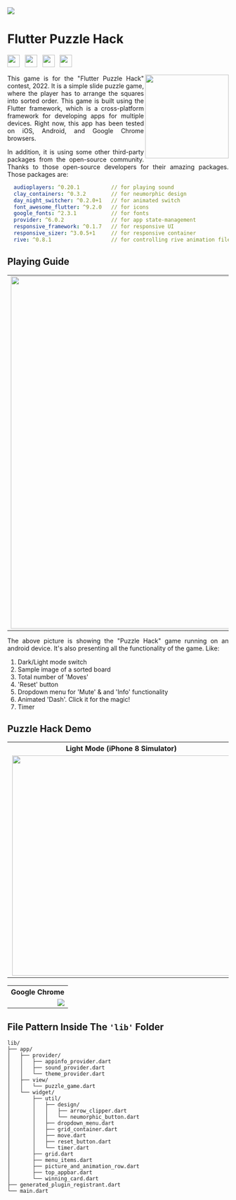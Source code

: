 <img src="screenshots/images/full_width.png" />

# Flutter Puzzle Hack

<img src="screenshots/badges/built-with-love.svg" height="28px"/>&nbsp;&nbsp;
<img src="screenshots/badges/flutter-dart.svg" height="28px" />&nbsp;&nbsp;
<a href="https://choosealicense.com/licenses/mit/" target="_blank"><img src="screenshots/badges/license-MIT.svg" height="28px" /></a>&nbsp;&nbsp;
<img src="screenshots/badges/dart-null_safety-blue.svg" height="28px"/>

<img align="right" src="assets/images/icons/playstore.png" height="190"></img>

<p align="justify">
  This game is for the "Flutter Puzzle Hack" contest, 2022. It is a simple slide puzzle game, where the player has to arrange the squares into sorted order. This game is built using the Flutter framework, which is a cross-platform framework for developing apps for multiple devices.
  Right now, this app has been tested on iOS, Android, and Google Chrome browsers.
</p>
<p align="justify">
  In addition, it is using some other third-party packages from the open-source community. Thanks to those open-source developers for their amazing packages. Those packages are: 
</p>

```yaml
  audioplayers: ^0.20.1          // for playing sound
  clay_containers: ^0.3.2        // for neumorphic design
  day_night_switcher: ^0.2.0+1   // for animated switch
  font_awesome_flutter: ^9.2.0   // for icons
  google_fonts: ^2.3.1           // for fonts
  provider: ^6.0.2               // for app state-management
  responsive_framework: ^0.1.7   // for responsive UI
  responsive_sizer: ^3.0.5+1     // for responsive container
  rive: ^0.8.1                   // for controlling rive animation file
```

## Playing Guide

  <table align="center" style="margin: 0px auto;">
    <tr>
      <td>
        <img  src="screenshots/images/appintro_half.png" width="800" ></img>
      </td>
    </tr>
  </table>

  <p align="justify">
   The above picture is showing the "Puzzle Hack" game running on an android device. It's also presenting all the functionality of the game. Like: 
  </p>

1. Dark/Light mode switch
2. Sample image of a sorted board
3. Total number of 'Moves'
4. 'Reset' button
5. Dropdown menu for 'Mute' & and 'Info' functionality
6. Animated 'Dash'. Click it for the magic!
7. Timer

## Puzzle Hack Demo

<table align="center" style="margin: 0px auto;">
  <tr>
    <th>Light Mode (iPhone 8 Simulator)</th>
    <th>Dark Mode (iPhone 8 Simulator)</th>
  </tr>
  <tr>
    <td><img align="right" src="screenshots/gifs/lightMode.gif" height="500"></img></td>
    <td><img align="right" src="screenshots/gifs/darkMode.gif" height="500"></img></td>
  </tr>
  </table>
  <br>
<table align="center" style="margin: 0px auto;">
  <tr>
    <th>Google Chrome</th>
  </tr>
  <tr>
    <td><img align="right" src="screenshots/gifs/google_chrome.gif"></img></td>
  </tr>
  </table>

## File Pattern Inside The `'lib'` Folder

```
lib/
├── app/
│   ├── provider/
│   │   ├── appinfo_provider.dart
│   │   ├── sound_provider.dart
│   │   └── theme_provider.dart
│   ├── view/
│   │   └── puzzle_game.dart
│   └── widget/
│       ├── util/
│       │   ├── design/
│       │   │   ├── arrow_clipper.dart
│       │   │   └── neumorphic_button.dart
│       │   ├── dropdown_menu.dart
│       │   ├── grid_container.dart
│       │   ├── move.dart
│       │   ├── reset_button.dart
│       │   └── timer.dart
│       ├── grid.dart
│       ├── menu_items.dart
│       ├── picture_and_animation_row.dart
│       ├── top_appbar.dart
│       └── winning_card.dart
├── generated_plugin_registrant.dart
└── main.dart
```
